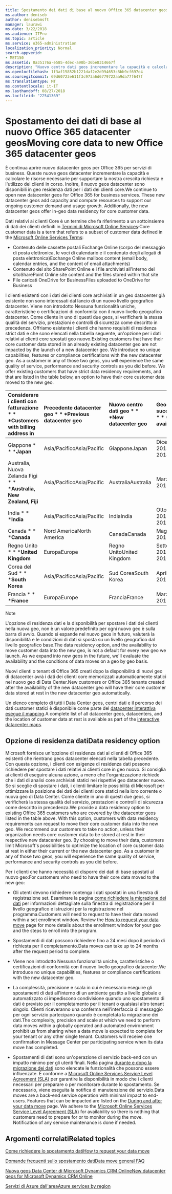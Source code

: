 ```yaml
---
title: Spostamento dei dati di base al nuovo Office 365 datacenter geos
ms.author: deniseb
author: denisebmsft
manager: laurawi
ms.date: 3/22/2018
ms.audience: ITPro
ms.topic: article
ms.service: o365-administration
localization_priority: Normal
search.appverid:
- MET150
ms.assetid: 0a35176a-e585-4dec-a90b-36be8314667f
description: "Nuovo centro dati geos incrementare la capacità e calcolare le risorse necessarie per supportare la nostra crescita richiesta e l'utilizzo dei clienti in corso. Inoltre, il nuovo geos datacenter sono disponibili in geo residenza dati per i dati dei clienti core. Dati relativi ai clienti Core è un termine che fa riferimento a un sottoinsieme di dati relativi ai clienti definita nelle condizioni di Microsoft Online Services: Exchange Online contenuto delle cassette postali (corpo del messaggio di posta elettronica, le voci di calendario e il contenuto degli allegati di posta elettronica) e SharePoint Online di contenuto e i file di sito archiviati all'interno del sito e i file caricati in OneDrive for Business."
ms.openlocfilehash: 1f3af15852b1221daf2e2d994653c8bb9cf697e4
ms.sourcegitcommit: 69d60723e611f3c973a6d6779722aa9da77f647f
ms.translationtype: MT
ms.contentlocale: it-IT
ms.lasthandoff: 08/27/2018
ms.locfileid: "22541369"
---
```

# <a name="moving-core-data-to-new-office-365-datacenter-geos"></a><span data-ttu-id="71f0b-105">Spostamento dei dati di base al nuovo Office 365 datacenter geos</span><span class="sxs-lookup"><span data-stu-id="71f0b-105">Moving core data to new Office 365 datacenter geos</span></span>

<span data-ttu-id="71f0b-p102">È continua aprire nuovo datacenter geos per Office 365 per servizi di business. Queste nuove geos datacenter incrementare la capacità e calcolare le risorse necessarie per supportare la nostra crescita richiesta e l'utilizzo dei clienti in corso. Inoltre, il nuovo geos datacenter sono disponibili in geo residenza dati per i dati dei clienti core.</span><span class="sxs-lookup"><span data-stu-id="71f0b-p102">We continue to open new datacenter geos for Office 365 for business services. These new datacenter geos add capacity and compute resources to support our ongoing customer demand and usage growth. Additionally, the new datacenter geos offer in-geo data residency for core customer data.</span></span> 

<span data-ttu-id="71f0b-109">Dati relativi ai clienti Core è un termine che fa riferimento a un sottoinsieme di dati dei clienti definiti in [Termini di Microsoft Online Services](https://go.microsoft.com/fwlink/p/?LinkID=249048):</span><span class="sxs-lookup"><span data-stu-id="71f0b-109">Core customer data is a term that refers to a subset of customer data defined in the [Microsoft Online Services Terms](https://go.microsoft.com/fwlink/p/?LinkID=249048):</span></span> 
- <span data-ttu-id="71f0b-110">Contenuto delle cassette postali Exchange Online (corpo del messaggio di posta elettronica, le voci di calendario e il contenuto degli allegati di posta elettronica)</span><span class="sxs-lookup"><span data-stu-id="71f0b-110">Exchange Online mailbox content (email body, calendar entries, and the content of email attachments)</span></span>
- <span data-ttu-id="71f0b-111">Contenuto del sito SharePoint Online e i file archiviati all'interno del sito</span><span class="sxs-lookup"><span data-stu-id="71f0b-111">SharePoint Online site content and the files stored within that site</span></span>
- <span data-ttu-id="71f0b-112">File caricati OneDrive for Business</span><span class="sxs-lookup"><span data-stu-id="71f0b-112">Files uploaded to OneDrive for Business</span></span> 
  
<span data-ttu-id="71f0b-p103">I clienti esistenti con i dati dei clienti core archiviati in un geo datacenter già esistente non sono interessati dal lancio di un nuovo livello geografico datacenter. Viene non introdotto Nessuna funzionalità uniche, caratteristiche o certificazioni di conformità con il nuovo livello geografico datacenter. Come cliente in uno di questi due geos, si verificherà la stessa qualità del servizio, prestazioni e controlli di sicurezza come descritto in precedenza. Offriamo esistente i clienti che hanno requisiti di residenza strict dati e che sono elencati nella tabella seguente, un'opzione per i dati relativi ai clienti core spostati geo nuovo.</span><span class="sxs-lookup"><span data-stu-id="71f0b-p103">Existing customers that have their core customer data stored in an already existing datacenter geo are not impacted by the launch of a new datacenter geo. We introduce no unique capabilities, features or compliance certifications with the new datacenter geo. As a customer in any of those two geos, you will experience the same quality of service, performance and security controls as you did before. We offer existing customers that have strict data residency requirements, and that are listed in the table below, an option to have their core customer data moved to the new geo.</span></span>
  
|<span data-ttu-id="71f0b-117">Considerare i clienti con fatturazione \* \* \*</span><span class="sxs-lookup"><span data-stu-id="71f0b-117">****Customers with billing address in****</span></span>|<span data-ttu-id="71f0b-118">Precedente datacenter geo \* \* \*</span><span class="sxs-lookup"><span data-stu-id="71f0b-118">****Previous datacenter geo****</span></span>|<span data-ttu-id="71f0b-119">Nuovo centro dati geo \* \* \*</span><span class="sxs-lookup"><span data-stu-id="71f0b-119">****New datacenter geo****</span></span>|<span data-ttu-id="71f0b-120">Geo disponibile successivamente \* \* \*</span><span class="sxs-lookup"><span data-stu-id="71f0b-120">****Geo available since****</span></span>|
|:-----|:-----|:-----|:-----|
|<span data-ttu-id="71f0b-121">Giappone \* \* \*</span><span class="sxs-lookup"><span data-stu-id="71f0b-121">****Japan****</span></span>| <span data-ttu-id="71f0b-122">Asia/Pacifico</span><span class="sxs-lookup"><span data-stu-id="71f0b-122">Asia/Pacific</span></span> | <span data-ttu-id="71f0b-123">Giappone</span><span class="sxs-lookup"><span data-stu-id="71f0b-123">Japan</span></span> | <span data-ttu-id="71f0b-124">Dicembre 2014</span><span class="sxs-lookup"><span data-stu-id="71f0b-124">December 2014</span></span> |
|<span data-ttu-id="71f0b-125">Australia, Nuova Zelanda Figi \* \* \*</span><span class="sxs-lookup"><span data-stu-id="71f0b-125">****Australia, New Zealand, Fiji****</span></span>| <span data-ttu-id="71f0b-126">Asia/Pacifico</span><span class="sxs-lookup"><span data-stu-id="71f0b-126">Asia/Pacific</span></span> | <span data-ttu-id="71f0b-127">Australia</span><span class="sxs-lookup"><span data-stu-id="71f0b-127">Australia</span></span> | <span data-ttu-id="71f0b-128">Marzo 2015</span><span class="sxs-lookup"><span data-stu-id="71f0b-128">March 2015</span></span> |
|<span data-ttu-id="71f0b-129">India \* \* \*</span><span class="sxs-lookup"><span data-stu-id="71f0b-129">****India****</span></span>| <span data-ttu-id="71f0b-130">Asia/Pacifico</span><span class="sxs-lookup"><span data-stu-id="71f0b-130">Asia/Pacific</span></span> | <span data-ttu-id="71f0b-131">India</span><span class="sxs-lookup"><span data-stu-id="71f0b-131">India</span></span> | <span data-ttu-id="71f0b-132">Ottobre 2015</span><span class="sxs-lookup"><span data-stu-id="71f0b-132">October 2015</span></span> |
|<span data-ttu-id="71f0b-133">Canada \* \* \*</span><span class="sxs-lookup"><span data-stu-id="71f0b-133">****Canada****</span></span>| <span data-ttu-id="71f0b-134">Nord America</span><span class="sxs-lookup"><span data-stu-id="71f0b-134">North America</span></span> | <span data-ttu-id="71f0b-135">Canada</span><span class="sxs-lookup"><span data-stu-id="71f0b-135">Canada</span></span> | <span data-ttu-id="71f0b-136">Maggio 2016</span><span class="sxs-lookup"><span data-stu-id="71f0b-136">May 2016</span></span> |
|<span data-ttu-id="71f0b-137">Regno Unito \* \* \*</span><span class="sxs-lookup"><span data-stu-id="71f0b-137">****United Kingdom****</span></span>| <span data-ttu-id="71f0b-138">Europa</span><span class="sxs-lookup"><span data-stu-id="71f0b-138">Europe</span></span> | <span data-ttu-id="71f0b-139">Regno Unito</span><span class="sxs-lookup"><span data-stu-id="71f0b-139">United Kingdom</span></span> | <span data-ttu-id="71f0b-140">Settembre 2016</span><span class="sxs-lookup"><span data-stu-id="71f0b-140">September 2016</span></span> |
|<span data-ttu-id="71f0b-141">Corea del Sud \* \* \*</span><span class="sxs-lookup"><span data-stu-id="71f0b-141">****South Korea****</span></span>| <span data-ttu-id="71f0b-142">Asia/Pacifico</span><span class="sxs-lookup"><span data-stu-id="71f0b-142">Asia/Pacific</span></span> | <span data-ttu-id="71f0b-143">Sud Corea</span><span class="sxs-lookup"><span data-stu-id="71f0b-143">South Korea</span></span> | <span data-ttu-id="71f0b-144">Aprile 2017</span><span class="sxs-lookup"><span data-stu-id="71f0b-144">April 2017</span></span> |
|<span data-ttu-id="71f0b-145">Francia \* \* \*</span><span class="sxs-lookup"><span data-stu-id="71f0b-145">****France****</span></span>| <span data-ttu-id="71f0b-146">Europa</span><span class="sxs-lookup"><span data-stu-id="71f0b-146">Europe</span></span> | <span data-ttu-id="71f0b-147">Francia</span><span class="sxs-lookup"><span data-stu-id="71f0b-147">France</span></span> | <span data-ttu-id="71f0b-148">Marzo 2018</span><span class="sxs-lookup"><span data-stu-id="71f0b-148">March 2018</span></span> |
   
> [!NOTE]
> <span data-ttu-id="71f0b-p104">L'opzione di residenza dati e la disponibilità per spostare i dati dei clienti nella nuova geo, non è un valore predefinito per ogni nuovo geo è sulla barra di avvio. Quando si espande nel nuovo geos in futuro, valuterà la disponibilità e le condizioni di dati si sposta su un livello geografico dal livello geografico base.</span><span class="sxs-lookup"><span data-stu-id="71f0b-p104">The data residency option, and the availability to move customer data into the new geo, is not a default for every new geo we launch. As we expand into new geos in the future, we'll evaluate the availability and the conditions of data moves on a geo by geo basis.</span></span> 
  
<span data-ttu-id="71f0b-151">Nuovi clienti o tenant di Office 365 creati dopo la disponibilità di nuovi geo di datacenter avrà i dati dei clienti core memorizzati automaticamente statici nel nuovo geo di Data Center.</span><span class="sxs-lookup"><span data-stu-id="71f0b-151">New customers or Office 365 tenants created after the availability of the new datacenter geo will have their core customer data stored at rest in the new datacenter geo automatically.</span></span>
  
<span data-ttu-id="71f0b-152">Un elenco completo di tutti i Data Center geos, centri dati e il percorso dei dati customer statici è disponibile come parte del [datacenter interattiva esegue il mapping](https://aka.ms/dcmaps).</span><span class="sxs-lookup"><span data-stu-id="71f0b-152">A complete list of all datacenter geos, datacenters, and the location of customer data at rest is available as part of the [interactive datacenter maps](https://aka.ms/dcmaps).</span></span> 
  
## <a name="data-residency-option"></a><span data-ttu-id="71f0b-153">Opzione di residenza dati</span><span class="sxs-lookup"><span data-stu-id="71f0b-153">Data residency option</span></span>

<span data-ttu-id="71f0b-p105">Microsoft fornisce un'opzione di residenza dati ai clienti di Office 365 esistenti che rientrano geos datacenter elencati nella tabella precedente. Con questa opzione, i clienti con esigenze di residenza dati possono richiedere per spostare i dati relativi ai clienti core in geo nuovo. Si consiglia ai clienti di eseguire alcuna azione, a meno che l'organizzazione richiede che i dati di analisi core archiviati statici nei rispettivi geo datacenter nuovo. Se si sceglie di spostare i dati, i clienti limitare le possibilità di Microsoft per ottimizzare la posizione dei dati dei clienti core statici nella loro corrente o nuova geo di Data Center. Come cliente in uno di questi due geos, si verificherà la stessa qualità del servizio, prestazioni e controlli di sicurezza come descritto in precedenza.</span><span class="sxs-lookup"><span data-stu-id="71f0b-p105">We provide a data residency option to existing Office 365 customers who are covered by the datacenter geos listed in the table above. With this option, customers with data residency requirements can request to move their core customer data into the new geo. We recommend our customers to take no action, unless their organization needs core customer data to be stored at rest in their respective new datacenter geo. By choosing to move their data, customers limit Microsoft's possibilities to optimize the location of core customer data at rest in either their current or the new datacenter geo. As a customer in any of those two geos, you will experience the same quality of service, performance and security controls as you did before.</span></span>
  
<span data-ttu-id="71f0b-159">Per i clienti che hanno necessità di disporre dei dati di base spostati al nuovo geo:</span><span class="sxs-lookup"><span data-stu-id="71f0b-159">For customers who need to have their core data moved to the new geo:</span></span>
  
- <span data-ttu-id="71f0b-p106">Gli utenti devono richiedere contenga i dati spostati in una finestra di registrazione set. Esaminare la pagina [come richiedere la migrazione dei dati](request-your-data-move.md) per informazioni dettagliate sulla finestra di registrazione per il livello geografico e istruzioni per la registrazione nel programma.</span><span class="sxs-lookup"><span data-stu-id="71f0b-p106">Customers will need to request to have their data moved within a set enrollment window. Review the [How to request your data move](request-your-data-move.md) page for more details about the enrollment window for your geo and the steps to enroll into the program.</span></span> 
    
- <span data-ttu-id="71f0b-162">Spostamenti di dati possono richiedere fino a 24 mesi dopo il periodo di richiesta per il completamento.</span><span class="sxs-lookup"><span data-stu-id="71f0b-162">Data moves can take up to 24 months after the request period to complete.</span></span>
    
- <span data-ttu-id="71f0b-163">Viene non introdotto Nessuna funzionalità uniche, caratteristiche o certificazioni di conformità con il nuovo livello geografico datacenter.</span><span class="sxs-lookup"><span data-stu-id="71f0b-163">We introduce no unique capabilities, features or compliance certifications with the new datacenter geo.</span></span>
    
- <span data-ttu-id="71f0b-p107">La complessità, precisione e scala in cui è necessario eseguire gli spostamenti di dati all'interno di un ambiente gestito a livello globale e automatizzato ci impediscono condivisione quando uno spostamento di dati è previsto per il completamento per il tenant o qualsiasi altro tenant singolo. Clienti riceveranno una conferma nell'interfaccia di messaggio per ogni servizio partecipano quando è completata la migrazione dei dati.</span><span class="sxs-lookup"><span data-stu-id="71f0b-p107">The complexity, precision and scale at which we need to perform data moves within a globally operated and automated environment prohibit us from sharing when a data move is expected to complete for your tenant or any other single tenant. Customers will receive one confirmation in Message Center per participating service when its data move has completed.</span></span> 
    
- <span data-ttu-id="71f0b-p108">Spostamenti di dati sono un'operazione di servizio back-end con un impatto minimo per gli utenti finali. Nella pagina [durante e dopo la migrazione dei dati](during-and-after-your-data-move.md) sono elencate le funzionalità che possono essere influenzate. È conforme a [Microsoft Online Services Service Level Agreement (SLA)](https://go.microsoft.com/fwlink/p/?LinkId=523897) per garantire la disponibilità in modo che i clienti necessari per preparare o per monitorare durante lo spostamento. Se necessario, viene eseguita la notifica di manutenzione del servizio.</span><span class="sxs-lookup"><span data-stu-id="71f0b-p108">Data moves are a back-end service operation with minimal impact to end-users. Features that can be impacted are listed on the [During and after your data move](during-and-after-your-data-move.md) page. We adhere to the [Microsoft Online Services Service Level Agreement (SLA)](https://go.microsoft.com/fwlink/p/?LinkId=523897) for availability so there is nothing that customers need to prepare for or to monitor during the move. Notification of any service maintenance is done if needed.</span></span> 
    
## <a name="related-topics"></a><span data-ttu-id="71f0b-170">Argomenti correlati</span><span class="sxs-lookup"><span data-stu-id="71f0b-170">Related topics</span></span> 
 
[<span data-ttu-id="71f0b-171">Come richiedere lo spostamento dati</span><span class="sxs-lookup"><span data-stu-id="71f0b-171">How to request your data move</span></span>](request-your-data-move.md)
    
[<span data-ttu-id="71f0b-172">Domande frequenti sullo spostamento dati</span><span class="sxs-lookup"><span data-stu-id="71f0b-172">Data move general FAQ</span></span>](data-move-faq.md)
  
[<span data-ttu-id="71f0b-173">Nuova geos Data Center di Microsoft Dynamics CRM Online</span><span class="sxs-lookup"><span data-stu-id="71f0b-173">New datacenter geos for Microsoft Dynamics CRM Online</span></span>](https://go.microsoft.com/fwlink/p/?Linkid=615924)
  
[<span data-ttu-id="71f0b-174">Servizi di Azure dall'area</span><span class="sxs-lookup"><span data-stu-id="71f0b-174">Azure services by region</span></span>](https://azure.microsoft.com/en-us/regions/)
  

